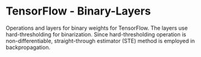 # TensorFlow - Binary-Layers

Operations and layers for binary weights for TensorFlow. The layers use hard-thresholding for binarization. Since hard-thresholding operation is non-differentiable, straight-through estimator (STE) method is employed in backpropagation. 
